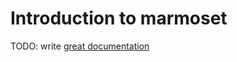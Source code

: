 # Introduction to marmoset

TODO: write [great documentation](http://jacobian.org/writing/what-to-write/)
